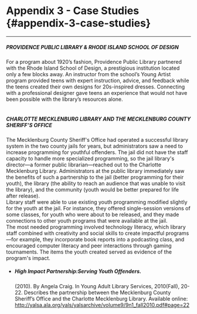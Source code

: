 # Appendix 3 - Case Studies {#appendix-3-case-studies}
________________________________________________________________________________________________

<div class="table-format"><span class="title"><h5>PROVIDENCE PUBLIC LIBRARY & RHODE ISLAND SCHOOL OF DESIGN</h5></span>For a program about 1920’s fashion, Providence Public Library partnered with the Rhode Island School of Design, a prestigious institution located only a few blocks away. An instructor from the school’s Young Artist program provided teens with expert instruction, advice, and feedback while the teens created their own designs for 20s-inspired dresses. Connecting with a professional designer gave teens an experience that would not have been possible with the library’s resources alone.</div>
<br>
<div class="table-format"><span class="title"><h5>CHARLOTTE MECKLENBURG LIBRARY 
AND THE MECKLENBURG COUNTY SHERIFF’S OFFICE</h5></span>The Mecklenburg County Sheriff's Office had operated a successful library system in the two county jails for years, but administrators saw a need to increase programming for youthful offenders. The jail did not have the staff capacity to handle more specialized programming, so the jail library's director—a former public librarian—reached out to the Charlotte Mecklenburg Library. Administrators at the public library immediately saw the benefits of such a partnership to the jail (better programming for their youth), the library (the ability to reach an audience that was unable to visit the library), and the community (youth would be better prepared for life after release). <br>
Library staff were able to use existing youth programming modified slightly for the youth at the jail. For instance, they offered single-session versions of some classes, for youth who were about to be released, and they made connections to other youth programs that were available at the jail. <br>
The most needed programming involved technology literacy, which library staff combined with creativity and social skills to create impactful programs—for example, they incorporate book reports into a podcasting class, and encouraged computer literacy and peer interactions through gaming tournaments. The items the youth created served as evidence of the program's impact.<ul><li><h5>High Impact Partnership:Serving Youth Offenders.</h5> (2010). By Angela Craig. In Young Adult Library Services, 2010(Fall), 20-22. Describes the partnership between the Mecklenburg County Sheriff’s Office and the Charlotte Mecklenburg Library. Available online: <br><a href="http://yalsa.ala.org/yals/yalsarchive/volume9/9n1_fall2010.pdf#page=22">http://yalsa.ala.org/yals/yalsarchive/volume9/9n1_fall2010.pdf#page=22</a></li></ul>
</div>



